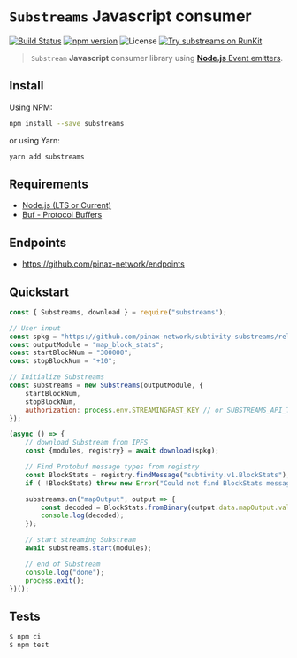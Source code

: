 # `Substreams` **Javascript** consumer

[![Build Status](https://github.com/pinax-network/substreams-js/actions/workflows/test.yml/badge.svg)](https://github.com/pinax-network/substreams-js/actions/workflows/test.yml)
[![npm version](https://badge.fury.io/js/substreams.svg)](https://badge.fury.io/js/substreams)
![License](https://img.shields.io/github/license/pinax-network/substreams-js)
[![Try substreams on RunKit](https://badge.runkitcdn.com/substreams.svg)](https://npm.runkit.com/substreams)
> `Substream` **Javascript** consumer library using [**Node.js** Event emitters](https://nodejs.dev/en/learn/the-nodejs-event-emitter/).

## Install

Using NPM:

```bash
npm install --save substreams
```

or using Yarn:

```bash
yarn add substreams
```

## Requirements

- [Node.js (LTS or Current)](https://nodejs.org/en/)
- [Buf - Protocol Buffers](https://buf.build/)

## Endpoints

- https://github.com/pinax-network/endpoints

## Quickstart

```js
const { Substreams, download } = require("substreams");

// User input
const spkg = "https://github.com/pinax-network/subtivity-substreams/releases/download/v0.1.0/subtivity-ethereum-v0.1.0.spkg";
const outputModule = "map_block_stats";
const startBlockNum = "300000";
const stopBlockNum = "+10";

// Initialize Substreams
const substreams = new Substreams(outputModule, {
    startBlockNum,
    stopBlockNum,
    authorization: process.env.STREAMINGFAST_KEY // or SUBSTREAMS_API_TOKEN
});

(async () => {
    // download Substream from IPFS
    const {modules, registry} = await download(spkg);

    // Find Protobuf message types from registry
    const BlockStats = registry.findMessage("subtivity.v1.BlockStats");
    if ( !BlockStats) throw new Error("Could not find BlockStats message type");

    substreams.on("mapOutput", output => {
        const decoded = BlockStats.fromBinary(output.data.mapOutput.value);
        console.log(decoded);
    });

    // start streaming Substream
    await substreams.start(modules);

    // end of Substream
    console.log("done");
    process.exit();
})();
```

## Tests

```bash
$ npm ci
$ npm test
```
